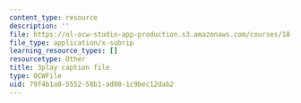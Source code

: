 ```yaml
---
content_type: resource
description: ''
file: https://ol-ocw-studio-app-production.s3.amazonaws.com/courses/18-06sc-linear-algebra-fall-2011/79f4b1a0555258b1ad801c9bec12dab2_OZxzHcW663g.vtt
file_type: application/x-subrip
learning_resource_types: []
resourcetype: Other
title: 3play caption file
type: OCWFile
uid: 79f4b1a0-5552-58b1-ad80-1c9bec12dab2
---
```

